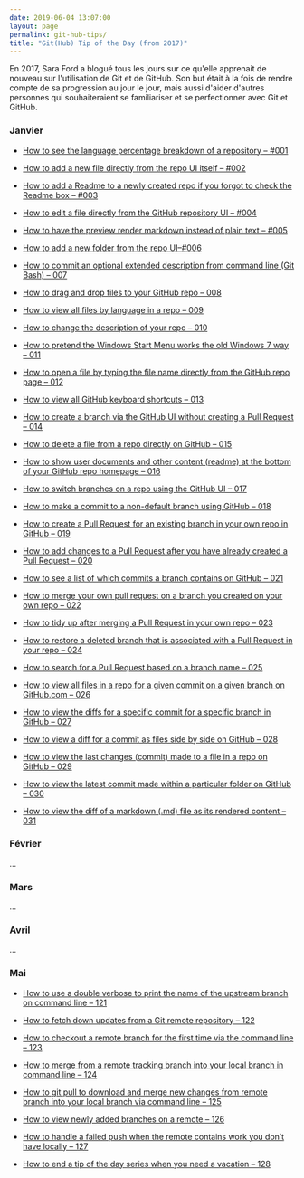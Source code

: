 ```yaml
---
date: 2019-06-04 13:07:00
layout: page
permalink: git-hub-tips/
title: "Git(Hub) Tip of the Day (from 2017)"
---
```


En 2017, Sara Ford a blogué tous les jours sur ce qu'elle apprenait de nouveau
sur l'utilisation de Git et de GitHub. Son but était à la fois de rendre compte
de sa progression au jour le jour, mais aussi d'aider d'autres personnes qui
souhaiteraient se familiariser et se perfectionner avec Git et GitHub.


### Janvier

* [How to see the language percentage breakdown of a repository – #001](https://saraford.net/2017/01/01/how-to-see-the-language-percentage-breakdown-of-a-repo-001/)

* [How to add a new file directly from the repo UI itself – #002](https://saraford.net/2017/01/02/how-to-add-a-new-file-directly-from-the-repo-ui-itself-002/)

* [How to add a Readme to a newly created repo if you forgot to check the Readme box – #003](https://saraford.net/2017/01/03/how-to-add-a-readme-to-a-newly-created-repo-if-you-forgot-to-check-the-readme-box-003/)

* [How to edit a file directly from the GitHub repository UI – #004](https://saraford.net/2017/01/04/how-to-edit-a-file-from-the-github-repo-ui-004/)

* [How to have the preview render markdown instead of plain text – #005](https://saraford.net/2017/01/05/how-to-have-the-preview-render-markdown-instead-of-plain-text-005/)

* [How to add a new folder from the repo UI–#006](https://saraford.net/2017/01/06/how-to-add-a-new-folder-from-the-repo-ui-006/)

* [How to commit an optional extended description from command line (Git Bash) – 007](https://saraford.net/2017/01/07/how-to-commit-an-optional-extended-description-from-command-line-git-bash-007/)

* [How to drag and drop files to your GitHub repo – 008](https://saraford.net/2017/01/08/how-to-drag-and-drop-files-to-your-github-repo-008/)

* [How to view all files by language in a repo – 009](https://saraford.net/2017/01/09/how-to-view-all-files-by-language-in-a-repo-009/)

* [How to change the description of your repo – 010](https://saraford.net/2017/01/10/how-to-change-the-description-of-your-repo-010/)

* [How to pretend the Windows Start Menu works the old Windows 7 way – 011](https://saraford.net/2017/01/11/how-to-pretend-the-windows-start-menu-works-the-old-windows-7-way-011/)

* [How to open a file by typing the file name directly from the GitHub repo page – 012](https://saraford.net/2017/01/12/how-to-open-a-file-by-typing-the-file-name-directly-from-the-github-repo-page-012/)

* [How to view all GitHub keyboard shortcuts – 013](https://saraford.net/2017/01/13/how-to-view-all-github-keyboard-shortcuts-013/)

* [How to create a branch via the GitHub UI without creating a Pull Request – 014](https://saraford.net/2017/01/14/how-to-create-a-branch-via-the-github-ui-without-creating-a-pull-request-014/)

* [How to delete a file from a repo directly on GitHub – 015](https://saraford.net/2017/01/15/how-to-delete-a-file-from-a-repo-directly-on-github-015/)

* [How to show user documents and other content (readme) at the bottom of your GitHub repo homepage – 016](https://saraford.net/2017/01/16/how-to-show-user-documents-and-other-content-readme-at-the-bottom-of-your-github-repo-homepage-016/)

* [How to switch branches on a repo using the GitHub UI – 017](https://saraford.net/2017/01/17/how-to-switch-branches-on-a-repo-using-the-github-ui-017/)

* [How to make a commit to a non-default branch using GitHub – 018](https://saraford.net/2017/01/18/how-to-make-a-commit-to-a-non-default-branch-using-github-018/)

* [How to create a Pull Request for an existing branch in your own repo in GitHub – 019](https://saraford.net/2017/01/19/how-to-create-a-pull-request-for-an-existing-branch-in-your-own-repo-in-github-019/)

* [How to add changes to a Pull Request after you have already created a Pull Request – 020](https://saraford.net/2017/01/20/how-to-add-changes-to-a-pull-request-after-you-have-already-created-a-pull-request-020/)

* [How to see a list of which commits a branch contains on GitHub – 021](https://saraford.net/2017/01/21/how-to-see-a-list-of-which-commits-a-branch-contains-on-github-021/)

* [How to merge your own pull request on a branch you created on your own repo – 022](https://saraford.net/2017/01/22/how-to-merge-your-own-pull-request-on-a-branch-you-created-on-your-own-repo-022/)

* [How to tidy up after merging a Pull Request in your own repo – 023](https://saraford.net/2017/01/23/how-to-tidy-up-after-merging-a-pull-request-in-your-own-repo-023/)

* [How to restore a deleted branch that is associated with a Pull Request in your repo – 024](https://saraford.net/2017/01/24/how-to-restore-a-deleted-branch-that-is-associated-with-a-pull-request-in-your-repo-024/)

* [How to search for a Pull Request based on a branch name – 025](https://saraford.net/2017/01/25/how-to-search-for-a-pull-request-based-on-a-branch-name-025/)

* [How to view all files in a repo for a given commit on a given branch on GitHub.com – 026](https://saraford.net/2017/01/26/how-to-view-all-files-in-a-repo-for-a-given-commit-on-a-given-branch-on-github-com-026/)

* [How to view the diffs for a specific commit for a specific branch in GitHub – 027](https://saraford.net/2017/01/27/how-to-view-the-diffs-for-a-specific-commit-for-a-specific-branch-in-github-027/)

* [How to view a diff for a commit as files side by side on GitHub – 028](https://saraford.net/2017/01/28/how-to-view-a-diff-for-a-commit-as-files-side-by-side-on-github-028/)

* [How to view the last changes (commit) made to a file in a repo on GitHub – 029](https://saraford.net/2017/01/29/how-to-view-the-last-changes-commit-made-to-a-file-in-a-repo-on-github-029/)

* [How to view the latest commit made within a particular folder on GitHub – 030](https://saraford.net/2017/01/30/how-to-view-the-latest-commit-to-any-file-in-a-particular-folder-on-github-030/)

* [How to view the diff of a markdown (.md) file as its rendered content – 031](https://saraford.net/2017/01/31/how-to-view-the-diff-of-a-markdown-md-file-as-its-rendered-content-031/)


### Février

...

### Mars

...

### Avril

...

### Mai

* [How to use a double verbose to print the name of the upstream branch on command line – 121](https://saraford.net/2017/05/01/how-to-use-a-double-verbose-to-print-the-name-of-the-upstream-branch-on-command-line-121/)

* [How to fetch down updates from a Git remote repository – 122](https://saraford.net/2017/05/02/how-to-fetch-down-updates-from-a-git-remote-repository-122/)

* [How to checkout a remote branch for the first time via the command line – 123](https://saraford.net/2017/05/03/how-to-checkout-a-remote-branch-for-the-first-time-via-the-command-line-123/)

* [How to merge from a remote tracking branch into your local branch in command line – 124](https://saraford.net/2017/05/04/how-to-merge-from-a-remote-tracking-branch-into-your-local-branch-in-command-line-124/)

* [How to git pull to download and merge new changes from remote branch into your local branch via command line – 125](https://saraford.net/2017/05/05/how-to-git-pull-to-download-and-merge-new-changes-from-remote-branch-into-your-local-branch-via-command-line-125/)

* [How to view newly added branches on a remote – 126](https://saraford.net/2017/05/06/how-to-view-newly-added-branches-on-a-remote-126/)

* [How to handle a failed push when the remote contains work you don’t have locally – 127](https://saraford.net/2017/05/07/how-to-handle-a-failed-push-when-the-remote-contains-work-you-dont-have-locally-127/)

* [How to end a tip of the day series when you need a vacation – 128](https://saraford.net/2017/05/08/how-to-end-a-tip-of-the-day-series-for-summer-vacation-128/)
